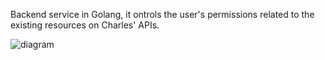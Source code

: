 Backend service in Golang, it ontrols the user's permissions related to the existing resources on Charles' APIs.

![diagram](gate.svg)